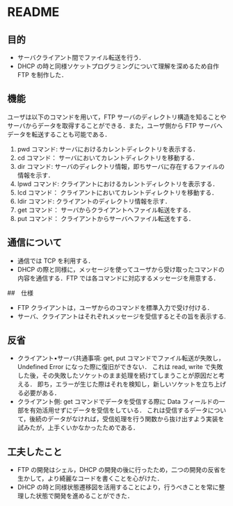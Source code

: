 # README

## 目的
- サーバクライアント間でファイル転送を行う．
- DHCP の時と同様ソケットプログラミングについて理解を深めるため自作 FTP を制作した．

## 機能
ユーザは以下のコマンドを用いて，FTP サーバのディレクトリ構造を知ることやサーバからデータを取得することができる．また，ユーザ側から FTP サーバへデータを転送することも可能である．

1. pwd コマンド: サーバにおけるカレントディレクトリを表示する．
2. cd コマンド： サーバにおいてカレントディレクトリを移動する．
3. dir コマンド: サーバのディレクトリ情報，即ちサーバに存在するファイルの情報を示す．
4. lpwd コマンド: クライアントにおけるカレントディレクトリを表示する．
5. lcd コマンド： クライアントにおいてカレントディレクトリを移動する．
6. ldir コマンド: クライアントのディレクトリ情報を示す．
7. get コマンド： サーバからクライアントへファイル転送をする．
8. put コマンド： クライアントからサーバへファイル転送をする．

## 通信について
- 通信では TCP を利用する．
- DHCP の際と同様に，メッセージを使ってユーザから受け取ったコマンドの内容を通信する．FTP では各コマンドに対応するメッセージを用意する．

##　仕様
- FTP クライアントは，ユーザからのコマンドを標準入力で受け付ける．
- サーバ、クライアントはそれぞれメッセージを受信するとその旨を表示する.

## 反省
- クライアント•サーバ共通事項: get, put コマンドでファイル転送が失敗し， Undefined Error になった際に復旧ができない．
これは read, write で失敗した後，その失敗したソケットのまま処理を続けてしまうことが原因だと考える．
即ち，エラーが生じた際はそれを検知し，新しいソケットを立ち上げる必要がある．
- クライアント側: get コマンドでデータを受信する際に Data フィールドの一部を有効活用せずにデータを受信をしている．
これは受信するデータについて，後続のデータがなければ，受信処理を行う関数から抜け出すよう実装を試みたが，上手くいかなかったためである．

## 工夫したこと
- FTP の開発はシェル，DHCP の開発の後に行ったため，二つの開発の反省を生かして，より綺麗なコードを書くことを心がけた．
- DHCP の時と同様状態遷移図を活用することにより，行うべきことを常に整理した状態で開発を進めることができた．